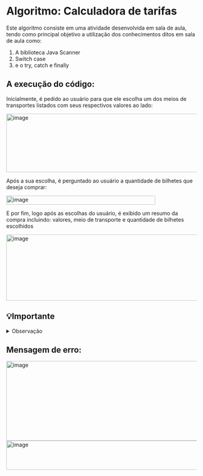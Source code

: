 <h1>Algoritmo: Calculadora de tarifas</h1>
<p> Este algoritmo consiste em uma atividade desenvolvida em sala de aula, tendo como principal objetivo a utilização dos conhecimentos ditos em sala de aula como:</p>
<ol>
  <li>A biblioteca Java Scanner</li>
  <li> Switch case</li>
  <li>e o try, catch e finally</li>
</ol>

<h2> A execução do código:</h2>
<p>Inicialmente, é pedido ao usuário para que ele escolha um dos meios de transportes listados com seus respectivos valores ao lado: </p>
<img width="565" height="155" alt="image" src="https://github.com/user-attachments/assets/e10b72cf-64ba-4867-8b75-b91394a0f753" />
<p>Após a sua escolha, é perguntado ao usuário a quantidade de bilhetes que deseja comprar:</p>
<img width="394" height="24" alt="image" src="https://github.com/user-attachments/assets/930e442f-e6c6-4697-90da-c5ecb50c181a" />
<p>E por fim, logo após as escolhas do usuário, é exibido um resumo da compra incluindo: valores, meio de transporte e quantidade de bilhetes escolhidos</p>
<img width="678" height="175" alt="image" src="https://github.com/user-attachments/assets/a631d96f-666d-4dcd-ac04-a4450ecb87a8" />

<h2> 💡Importante</h2>
<details>
  <summary>Observação</summary>
  <ol>
    <li>Em determinada parte do código foi desenvolvido uma mensagem de erro, que tem como objetivo guiar o usuário para que o objetivo do algoritmo seja concluído</li>
    <li>Neste caso, a mensagem será exibida em dois casos: quando a quantidade de bilhetes for maior ou igual a 0 (zero), ou quando o número escolhido para o meio de transporte for maior do que 4 (quatro)</li>
  </ol>
</details>

<h2>Mensagem de erro:</h2>
<img width="633" height="211" alt="image" src="https://github.com/user-attachments/assets/e631e194-9863-4d7f-8004-9df6486df576" />
<img width="544" height="77" alt="image" src="https://github.com/user-attachments/assets/3bdd59c2-afef-4c5d-9b20-db55eff30767" />

